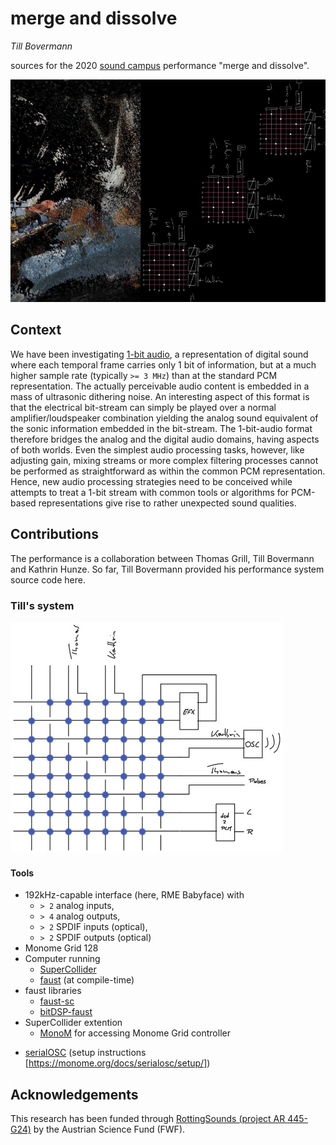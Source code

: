 # merge and dissolve
*Till Bovermann*

sources for the 2020 [sound campus](https://sound-campus.itch.io/metaverse) performance "merge and dissolve".

![](_assets/Arscatalogie.jpg)

## Context

We have been investigating [1-bit audio](http://www.sonicstudio.com/pdf/papers/1bitOverview.pdf), a representation of digital sound where each temporal frame carries only 1 bit of information, but at a much higher sample rate (typically `>= 3 MHz`) than at the standard PCM representation. 
The actually perceivable audio content is embedded in a mass of ultrasonic dithering noise.
An interesting aspect of this format is that the electrical bit-stream can simply be played over a normal amplifier/loudspeaker combination yielding the analog sound equivalent of the sonic information embedded in the bit-stream. 
The 1-bit-audio format therefore bridges the analog and the digital audio domains, having aspects of both worlds.
Even the simplest audio processing tasks, however, like adjusting gain, mixing streams or more complex filtering processes cannot be performed as straightforward as within the common PCM representation.
Hence, new audio processing strategies need to be conceived while attempts to treat a 1-bit stream with common tools or algorithms for PCM-based representations give rise to rather unexpected sound qualities.

## Contributions

The performance is a collaboration between Thomas Grill, Till Bovermann and Kathrin Hunze. So far, Till Bovermann provided his performance system source code here.

### Till's system

![](_assets/merge_dissolve_till.jpg)

#### Tools

+ 192kHz-capable interface (here, RME Babyface) with 
    + `> 2` analog inputs, 
    + `> 4` analog outputs, 
    + `> 2` SPDIF inputs (optical), 
    + `> 2` SPDIF outputs (optical)
+ Monome Grid 128
+ Computer running 
    + [SuperCollider](http://supercollider.github.io) 
    + [faust](http://faust.grame.fr) (at compile-time)
+ faust libraries 
    + [faust-sc](https://github.com/tai-studio/faust-sc)
    + [bitDSP-faust](https://github.com/rottingsounds/bitDSP-faust)
+ SuperCollider extention
    * [MonoM](https://github.com/catfact/monom) for accessing Monome Grid controller
* [serialOSC](https://github.com/monome/serialosc) (setup instructions [https://monome.org/docs/serialosc/setup/]) 

## Acknowledgements

This research has been funded through [RottingSounds (project AR 445-G24)](http://rottingsounds.org) by the Austrian Science Fund (FWF).


